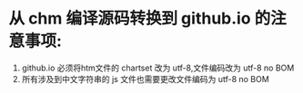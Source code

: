 # 从 chm 编译源码转换到 github.io 的注意事项:

1. github.io 必须将htm文件的 chartset 改为 utf-8,文件编码改为 utf-8 no BOM
1. 所有涉及到中文字符串的 js 文件也需要更改文件编码为 utf-8 no BOM